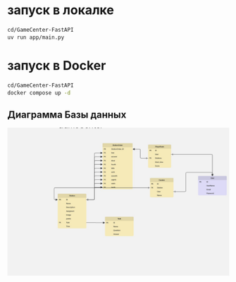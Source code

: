 # запуск в  локалке
```bash
cd/GameCenter-FastAPI 
uv run app/main.py
```

# запуск в Docker
```bash
cd/GameCenter-FastAPI 
docker compose up -d 
```

## Диаграмма Базы данных
![alt text](docs/DB.jpg)

